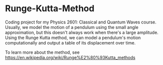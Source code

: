 # Runge-Kutta-Method
Coding project for my Physics 2601: Classical and Quantum Waves course. Usually, we model 
the motion of a pendulum using the small angle approximation, but this doesn't always work
when there's a large amplitude. Using the Runge Kutta method, we can model a pendulum's 
motion computationally and output a table of its displacement over time.

To learn more about the method, see https://en.wikipedia.org/wiki/Runge%E2%80%93Kutta_methods
